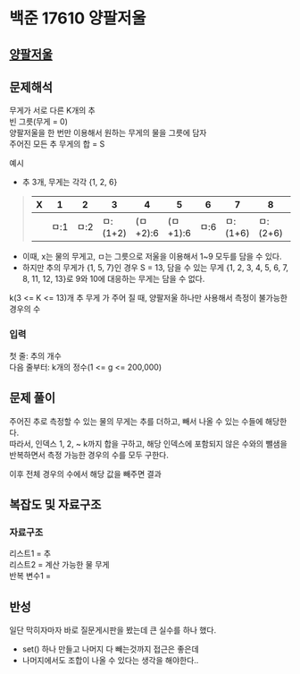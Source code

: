 # 백준 17610 양팔저울

## [양팔저울](https://www.acmicpc.net/problem/17610)

## 문제해석
무게가 서로 다른 K개의 추<br>
빈 그릇(무게 = 0)<br>
양팔저울을 한 번만 이용해서 원하는 무게의 물을 그릇에 담자<br>
주어진 모든 추 무게의 합 = S  

예시

- 추 3개, 무게는 각각 {1, 2, 6}<br>

>|X|1|2|3|4|5|6|7|8|9|
>|-|-|-|-|-|-|-|-|-|-|
>||ㅁ:1|ㅁ:2|ㅁ:(1+2)|(ㅁ+2):6|(ㅁ+1):6|ㅁ:6|ㅁ:(1+6)|ㅁ:(2+6)|ㅁ:(1+2+6)

- 이때, x는 물의 무게고, ㅁ는 그릇으로 저울을 이용해서 1~9 모두를 담을 수 있다.
- 하지만 추의 무게가 {1, 5, 7}인 경우 S = 13, 담을 수 있는 무게 {1, 2, 3, 4, 5, 6, 7, 8, 11, 12, 13}로 9와 10에 대응하는 무게는 담을 수 없다.

k(3 <= K <= 13)개 추 무게 가 주어 질 때, 양팔저울 하나만 사용해서 측정이 불가능한 경우의 수
### 입력
첫 줄: 추의 개수  
다음 줄부터: k개의 정수(1 <= g <= 200,000)

## 문제 풀이
주어진 추로 측정할 수 있는 물의 무게는
추를 더하고, 빼서 나올 수 있는 수들에 해당한다.  
  따라서, 인덱스 1, 2, ~ k까지 합을 구하고, 해당 인덱스에 포함되지 않은 수와의 뺄샘을 반복하면서 측정 가능한 경우의 수를 모두 구한다.  

이후 전체 경우의 수에서 해당 값을 빼주면 결과

## 복잡도 및 자료구조

### 자료구조
리스트1 = 추  
리스트2 = 계산 가능한 물 무게  
반복 변수1 = 

## 반성
  일단 막히자마자 바로 질문게시판을 봤는데 큰 실수를 하나 했다.  

  - set() 하나 만들고 나머지 다 빼는것까지 접근은 좋은데
  - 나머지에서도 조합이 나올 수 있다는 생각을 해야한다..